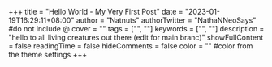 +++
title = "Hello World - My Very First Post"
date = "2023-01-19T16:29:11+08:00"
author = "Natnuts"
authorTwitter = "NathaNNeoSays" #do not include @
cover = ""
tags = ["", ""]
keywords = ["", ""]
description = "hello to all living creatures out there (edit for main branc)"
showFullContent = false
readingTime = false
hideComments = false
color = "" #color from the theme settings
+++
